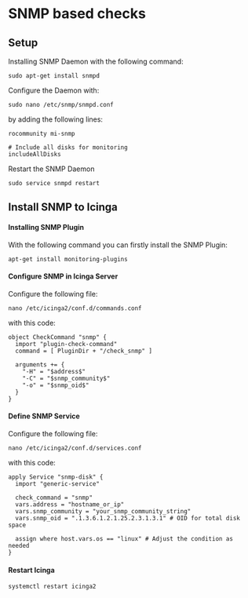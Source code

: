 # SNMP based checks

## Setup

Installing SNMP Daemon with the following command:

```ssh
sudo apt-get install snmpd
```

Configure the Daemon with:

```ssh
sudo nano /etc/snmp/snmpd.conf
```

by adding the following lines:

```ssh
rocommunity mi-snmp

# Include all disks for monitoring
includeAllDisks

```

Restart the SNMP Daemon

```ssh
sudo service snmpd restart
```

## Install SNMP to Icinga

#### Installing SNMP Plugin

With the following command you can firstly install the SNMP Plugin:

```ssh
apt-get install monitoring-plugins
```

#### Configure SNMP in Icinga Server

Configure the following file:

```ssh
nano /etc/icinga2/conf.d/commands.conf
```

with this code:

```ssh
object CheckCommand "snmp" {
  import "plugin-check-command"
  command = [ PluginDir + "/check_snmp" ]

  arguments += {
    "-H" = "$address$"
    "-C" = "$snmp_community$"
    "-o" = "$snmp_oid$"
  }
}
```

#### Define SNMP Service

Configure the following file:

```ssh
nano /etc/icinga2/conf.d/services.conf
```

with this code:

```ssh
apply Service "snmp-disk" {
  import "generic-service"

  check_command = "snmp"
  vars.address = "hostname_or_ip"
  vars.snmp_community = "your_snmp_community_string"
  vars.snmp_oid = ".1.3.6.1.2.1.25.2.3.1.3.1" # OID for total disk space

  assign where host.vars.os == "linux" # Adjust the condition as needed
}
```

#### Restart Icinga

```ssh
systemctl restart icinga2
```
